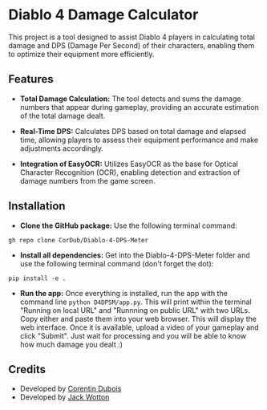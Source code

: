 # Diablo 4 Damage Calculator

This project is a tool designed to assist Diablo 4 players in calculating total damage and DPS (Damage Per Second) of their characters, enabling them to optimize their equipment more efficiently.

## Features

- **Total Damage Calculation:** The tool detects and sums the damage numbers that appear during gameplay, providing an accurate estimation of the total damage dealt.

- **Real-Time DPS:** Calculates DPS based on total damage and elapsed time, allowing players to assess their equipment performance and make adjustments accordingly.

- **Integration of EasyOCR:** Utilizes EasyOCR as the base for Optical Character Recognition (OCR), enabling detection and extraction of damage numbers from the game screen.

## Installation

- **Clone the GitHub package:** Use the following terminal command:
```
gh repo clone CorDub/Diablo-4-DPS-Meter
```

- **Install all dependencies:** Get into the Diablo-4-DPS-Meter folder and use the following terminal command (don't forget the dot):
```
pip install -e .
```

- **Run the app:** Once everything is installed, run the app with the command line `python D4DPSM/app.py`. This will print within the terminal "Running on local URL" and "Runnning on public URL" with two URLs. Copy either and paste them into your web browser. This will display the web interface. Once it is available, upload a video of your gameplay and click "Submit". Just wait for processing and you will be able to know how much damage you dealt :)

## Credits

- Developed by [Corentin Dubois](https://github.com/CorDub)
- Developed by [Jack Wotton](https://github.com/jlwotton17)
